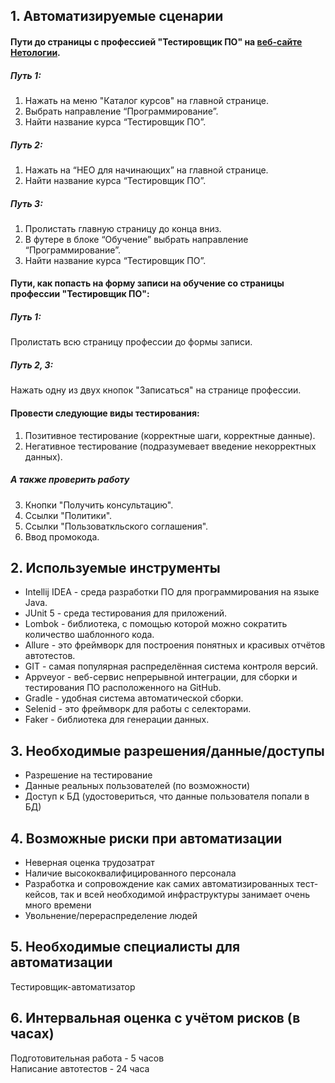 ## 1. Автоматизируемые сценарии
#### Пути до страницы с профессией "Тестировщик ПО" на [веб-сайте Нетологии](https://netology.ru/).
##### Путь 1:
1. Нажать на меню "Каталог курсов" на главной странице.
2. Выбрать направление “Программирование”.
3. Найти название курса “Тестировщик ПО”.

##### Путь 2:
1. Нажать на “НЕО для начинающих” на главной странице.
2. Найти название курса “Тестировщик ПО”.

##### Путь 3:
1. Пролистать главную страницу до конца вниз.
2. В футере в блоке “Обучение” выбрать направление “Программирование”.
3. Найти название курса “Тестировщик ПО”.

#### Пути, как попасть на форму записи на обучение со страницы профессии "Тестировщик ПО":

##### Путь 1:
Пролистать всю страницу профессии до формы записи.

##### Путь 2, 3:
Нажать одну из двух кнопок "Записаться" на странице профессии.

#### Провести следующие виды тестирования:

1. Позитивное тестирование (корректные  шаги,  корректные данные).
2. Негативное тестирование (подразумевает  введение  некорректных данных).

##### А также проверить работу

3. Кнопки "Получить консультацию".
4. Ссылки "Политики".
5. Ссылки "Пользоваткльского соглашения".
6. Ввод промокода.

## 2. Используемые инструменты

+ Intellij IDEA - среда разработки ПО для программирования на языке Java.  
+ JUnit 5 - среда тестирования для приложений.  
+ Lombok - библиотека, с помощью которой можно сократить количество шаблонного кода.  
+ Allure - это фреймворк для построения понятных и красивых отчётов автотестов.  
+ GIT - самая популярная распределённая система контроля версий.  
+ Appveyor - веб-сервис непрерывной интеграции, для сборки и тестирования ПО расположенного на GitHub.
+ Gradle - удобная система автоматической сборки.
+ Selenid - это фреймворк для работы с селекторами.  
+ Faker - библиотека для генерации данных.  

## 3. Необходимые разрешения/данные/доступы

+ Разрешение на тестирование
+ Данные реальных пользователей (по возможности)
+ Доступ к БД (удостовериться, что данные пользователя попали в БД)

## 4. Возможные риски при автоматизации

+ Неверная оценка трудозатрат
+ Наличие высококвалифицированного персонала
+ Разработка и сопровождение как самих автоматизированных тест-кейсов, так и всей необходимой инфраструктуры занимает очень много времени
+ Увольнение/перераспределение людей

## 5. Необходимые специалисты для автоматизации

Тестировщик-автоматизатор

## 6. Интервальная оценка с учётом рисков (в часах)

Подготовительная работа - 5 часов  
Написание автотестов - 24 часа
